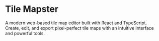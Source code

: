 # Tile Mapster

A modern web-based tile map editor built with React and TypeScript. Create, edit, and export pixel-perfect tile maps with an intuitive interface and powerful tools.

